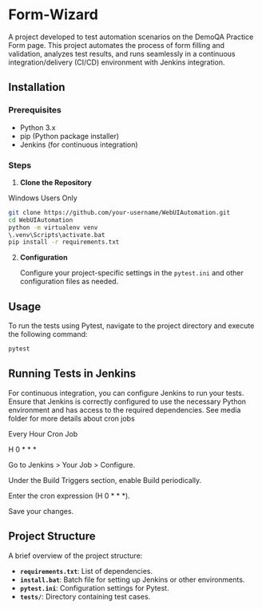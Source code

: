 # Form-Wizard
A project developed to test automation scenarios on the DemoQA Practice Form page. This project automates the process of form filling and validation, analyzes test results, and runs seamlessly in a continuous integration/delivery (CI/CD) environment with Jenkins integration.

## Installation

### Prerequisites

- Python 3.x
- pip (Python package installer)
- Jenkins (for continuous integration)
### Steps

1. **Clone the Repository**

Windows Users Only

   ```bash
   git clone https://github.com/your-username/WebUIAutomation.git
   cd WebUIAutomation
   python -m virtualenv venv
   \.venv\Scripts\activate.bat
   pip install -r requirements.txt
   ```
   
2. **Configuration**

   Configure your project-specific settings in the `pytest.ini` and other configuration files as needed.

## Usage

To run the tests using Pytest, navigate to the project directory and execute the following command:

```bash
pytest
```

## Running Tests in Jenkins

For continuous integration, you can configure Jenkins to run your tests. 
Ensure that Jenkins is correctly configured to use the necessary 
Python environment and has access to the required dependencies.
See media folder for more details about cron jobs

Every Hour Cron Job 

H 0 * * *

Go to Jenkins > Your Job > Configure.

Under the Build Triggers section, enable Build periodically.

Enter the cron expression (H 0 * * *).

Save your changes.

## Project Structure

A brief overview of the project structure:

- **`requirements.txt`**: List of dependencies.
- **`install.bat`**: Batch file for setting up Jenkins or other environments.
- **`pytest.ini`**: Configuration settings for Pytest.
- **`tests/`**: Directory containing test cases.

